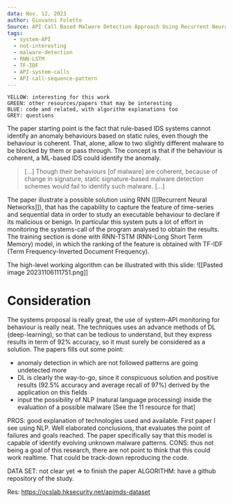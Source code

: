 ```yaml
---
data: Nov. 12, 2023
author: Giovanni Foletto
Source: API Call Based Malware Detection Approach Using Recurrent Neural Network
tags:
  - system-API
  - not-interesting
  - malware-detection
  - RNN-LSTM
  - TF-IDF
  - API-system-calls
  - API-call-sequence-pattern
---
```

```
YELLOW: interesting for this work
GREEN: other resources/papers that may be interesting
BLUE: code and related, with algorithm explanations too
GREY: questions
```

The paper starting point is the fact that rule-based IDS systems cannot identify an anomaly behaviours based on static rules, even though the behaviour is coherent.  That, alone, allow to two slightly different malware to be blocked by them or pass through. 
The concept is that if the behaviour is coherent, a ML-based IDS could identify the anomaly.

> \[...\] Though their behaviours \[of malware\] are coherent, because of change in signature, static signature-based malware detection schemes would fail to identify such malware. \[...\]

The paper illustrate a possible solution using RNN ([[Recurrent Neural Networks]]), that has the capability to capture the feature of time-series and sequential data in order to study an executable behaviour to declare if its malicious or benign. In particular this system puts a lot of effort in monitoring the systems-call of the program analysed to obtain the results.
The training section is done with RNN-TSTM (RNN-Long Short Term Memory) model, in which the ranking of the feature is obtained with TF-IDF (Term Frequency-Inverted Document Frequency).

The high-level working algorithm can be illustrated with this slide:
![[Pasted image 20231106111751.png]]


# Consideration

The systems proposal is really great, the use of system-API monitoring for behaviour is really neat. The techniques uses an advance methods of DL (deep-learning), so that can be tedious to understand, but they express results in term of $92\%$ accuracy, so it must surely be considered as a solution.
The papers fills out some point:
- anomaly detection in which are not followed patterns are going undetected more
- DL is clearly the way-to-go, since it conspicuous solution and positive results ($92.5 \%$ accuracy and average recall of $97\%$) derived by the application on this fields
- input the possibility of NLP (natural language processing) inside the evaluation of a possible malware [See the 11 resource for that]

PROS: good explanation of technologies used and available. First paper I see using NLP. Well elaborated conclusions, that evaluates the point of failures and goals reached. The paper specifically say that this model is capable of identify evolving unknown malware patterns.
CONS: thus not being a goal of this research, there are not point to think that this could work realtime. That could be track-down reproducing the code.

DATA SET: not clear yet => to finish the paper
ALGORITHM: have a github repository of the study.

Res: https://ocslab.hksecurity.net/apimds-dataset